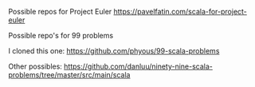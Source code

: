 Possible repos for Project Euler
https://pavelfatin.com/scala-for-project-euler

Possible repo's for 99 problems

I cloned this one:
https://github.com/phyous/99-scala-problems


Other possibles:
https://github.com/danluu/ninety-nine-scala-problems/tree/master/src/main/scala

